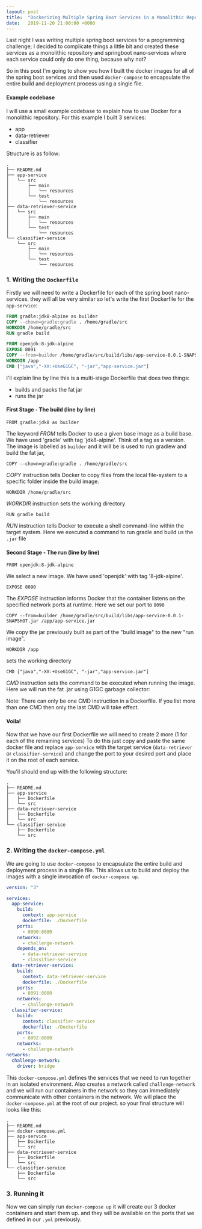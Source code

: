 ```yaml
---
layout: post
title:  "Dockerizing Multiple Spring Boot Services in a Monolithic Repo"
date:   2019-11-20 21:00:00 +0000
---
```


Last night I was writing multiple spring boot services for a programming challenge;
I decided to complicate things a little bit and created these services as a monolithic repository 
and springboot nano-services where each service could only do one thing, because why not?

So in this post I'm going to show you how I built the docker images for all of the spring boot services and then used `docker-compose` to encapsulate the entire build and deployment process using a single file.

#### Example codebase
I will use a small example codebase to explain how to use Docker for a monolithic repository.
For this example I built 3 services:
 - app
 - data-retriever
 - classifier
 
 Structure is as follow:
```
.
├── README.md
├── app-service
│   └── src
│       ├── main
│       │   └── resources
│       └── test
│           └── resources
├── data-retriever-service
│   └── src
│       ├── main
│       │   └── resources
│       └── test
│           └── resources
└── classifier-service
    └── src
        ├── main
        │   └── resources
        └── test
            └── resources
```

### 1. Writing the `Dockerfile`

Firstly we will need to write a Dockerfile for each of the spring boot nano-services.
they will all be very similar so let's write the first Dockerfile for the `app-service`:
```dockerfile
FROM gradle:jdk8-alpine as builder
COPY --chown=gradle:gradle . /home/gradle/src
WORKDIR /home/gradle/src
RUN gradle build

FROM openjdk:8-jdk-alpine
EXPOSE 8091
COPY --from=builder /home/gradle/src/build/libs/app-service-0.0.1-SNAPSHOT.jar /app/app-service.jar
WORKDIR /app
CMD ["java","-XX:+UseG1GC", "-jar","app-service.jar"]

```
I'll explain line by line this is a multi-stage Dockerfile that does two things:
 - builds and packs the fat jar
 - runs the jar

#### First Stage - The build (line by line)

`FROM gradle:jdk8 as builder`

The keyword _FROM_ tells Docker to use a given base image as a build base. We have used 'gradle' with tag 'jdk8-alpine'. Think of a tag as a version.
The image is labelled as `builder` and it will be is used to run gradlew and build the fat jar,

`COPY --chown=gradle:gradle . /home/gradle/src`

_COPY_ instruction tells Docker to copy files from the local file-system to a specific folder inside the build image.

`WORKDIR /home/gradle/src`

_WORKDIR_ instruction sets the working directory

`RUN gradle build`

_RUN_ instruction tells Docker to execute a shell command-line within the target system. Here we executed a command to run gradle and build us the `.jar` file  

#### Second Stage - The run (line by line)

`FROM openjdk:8-jdk-alpine`

We select a new image. We have used 'openjdk' with tag '8-jdk-alpine'.

`EXPOSE 8090`

The _EXPOSE_ instruction informs Docker that the container listens on the specified network ports at runtime. Here we set our port to `8090`

`COPY --from=builder /home/gradle/src/build/libs/app-service-0.0.1-SNAPSHOT.jar /app/app-service.jar`

We copy the jar previously built as part of the "build image" to the new "run image".

`WORKDIR /app`

sets the working directory

`CMD ["java","-XX:+UseG1GC", "-jar","app-service.jar"]`

_CMD_ instruction sets the command to be executed when running the image. Here we will run the fat .jar using G1GC garbage collector:

Note: There can only be one CMD instruction in a Dockerfile. If you list more than one CMD then only the last CMD will take effect.

#### Voila! 
Now that we have our first Dockerfile we will need to create 2 more (1 for each of the remaining services)
To do this just copy and paste the same docker file and replace `app-service` with the target service (`data-retriever` or `classifier-service`) and change the port to your desired port
and place it on the root of each service.

You'll should end up with the following structure:
```
.
├── README.md
├── app-service
│   ├── Dockerfile
│   └── src
├── data-retriever-service
│   ├── Dockerfile
│   └── src
└── classifier-service
    ├── Dockerfile
    └── src
```

### 2. Writing the `docker-compose.yml`
We are going to use `docker-compose` to encapsulate the entire build and deployment process in a single file. 
This allows us to build and deploy the images with a single invocation of `docker-compose up`.

```yaml
version: "3"

services:
  app-service:
    build:
      context: app-service
      dockerfile: ./Dockerfile
    ports:
      - 8090:8080
    networks:
      - challenge-network
    depends_on:
      - data-retriever-service
      - classifier-service
  data-retriever-service:
    build:
      context: data-retriever-service
      dockerfile: ./Dockerfile
    ports:
      - 8091:8080
    networks:
      - challenge-network
  classifier-service:
    build:
      context: classifier-service
      dockerfile: ./Dockerfile
    ports:
      - 8092:8080
    networks:
      - challenge-network
networks:
  challenge-network:
    driver: bridge
```

This `docker-compose.yml` defines the services that we need to run together in an isolated environment.
Also creates a network called `challenge-network` and we will run our containers in the network so they can immediately communicate with other containers in the network.
We will place the `docker-compose.yml` at the root of our project. so your final structure will looks like this:
```
.
├── README.md
├── docker-compose.yml
├── app-service
│   ├── Dockerfile
│   └── src
├── data-retriever-service
│   ├── Dockerfile
│   └── src
└── classifier-service
    ├── Dockerfile
    └── src
```

### 3. Running it
 
Now we can simply run `docker-compose up` it will create our 3 docker containers and start them up.
and they will be available on the ports that we defined in our `.yml` previously.
